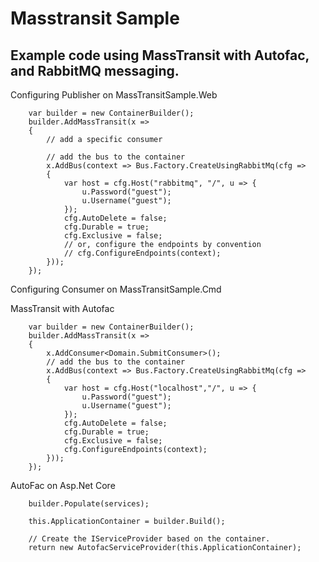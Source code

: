 Masstransit Sample
===========

## Example code using MassTransit with Autofac, and RabbitMQ messaging.

Configuring Publisher on MassTransitSample.Web


```
    var builder = new ContainerBuilder();
    builder.AddMassTransit(x =>
    {
        // add a specific consumer

        // add the bus to the container
        x.AddBus(context => Bus.Factory.CreateUsingRabbitMq(cfg =>
        {
            var host = cfg.Host("rabbitmq", "/", u => {
                u.Password("guest");
                u.Username("guest");
            });
            cfg.AutoDelete = false;
            cfg.Durable = true;
            cfg.Exclusive = false;
            // or, configure the endpoints by convention
            // cfg.ConfigureEndpoints(context);
        }));
    });
```

Configuring Consumer on MassTransitSample.Cmd

MassTransit with Autofac
```
    var builder = new ContainerBuilder();
    builder.AddMassTransit(x =>
    {
        x.AddConsumer<Domain.SubmitConsumer>();
        // add the bus to the container
        x.AddBus(context => Bus.Factory.CreateUsingRabbitMq(cfg =>
        {
            var host = cfg.Host("localhost","/", u => {
                u.Password("guest");
                u.Username("guest");
            });
            cfg.AutoDelete = false;
            cfg.Durable = true;
            cfg.Exclusive = false;
            cfg.ConfigureEndpoints(context);
        }));
    });
```

AutoFac on Asp.Net Core
```
    builder.Populate(services);

    this.ApplicationContainer = builder.Build();

    // Create the IServiceProvider based on the container.
    return new AutofacServiceProvider(this.ApplicationContainer);
```
